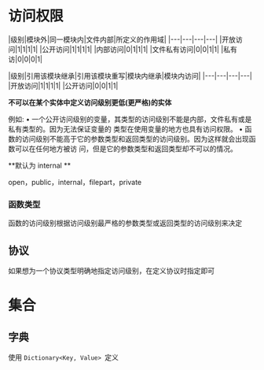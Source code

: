 # 访问权限

|级别|模块外|同一模块内|文件内部|所定义的作用域|
|---|---|---|---|
|开放访问|1|1|1|1|
|公开访问|1|1|1|1|
|内部访问|0|1|1|1|
|文件私有访问|0|0|1|1|
|私有访|0|0|0|1|

|级别|引用该模块继承|引用该模块重写|模块内继承|模块内访问|
|---|---|---|---|
|开放访问|1|1|1|1|
|公开访问|0|0|1|1|


**不可以在某个实体中定义访问级别更低(更严格)的实体**

例如:
• 一个公开访问级别的变量，其类型的访问级别不能是内部，文件私有或是私有类型的。因为无法保证变量的 类型在使用变量的地方也具有访问权限。
• 函数的访问级别不能高于它的参数类型和返回类型的访问级别。因为这样就会出现函数可以在任何地方被访 问，但是它的参数类型和返回类型却不可以的情况。

**默认为 internal **

open，public，internal，filepart，private

### 函数类型
函数的访问级别根据访问级别最严格的参数类型或返回类型的访问级别来决定

## 协议
如果想为一个协议类型明确地指定访问级别，在定义协议时指定即可


# 集合
## 字典
使用 `Dictionary<Key, Value> `定义
 

